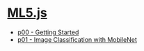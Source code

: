 # [ML5.js](https://ml5js.org/)

- [p00 - Getting Started](./ml5/p00.md)
- [p01  - Image Classification with MobileNet](./ml5/p01.md)

